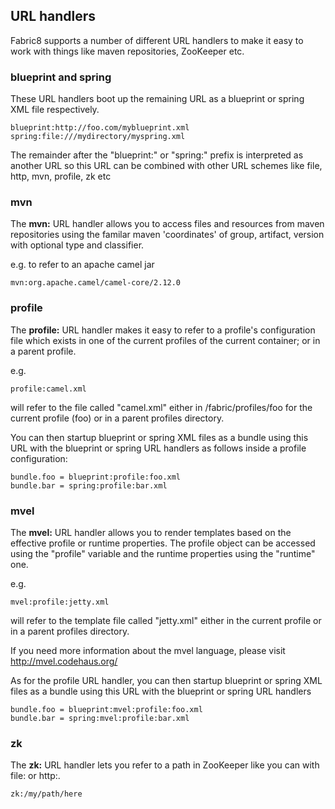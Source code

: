 ## URL handlers

Fabric8 supports a number of different URL handlers to make it easy to work with things like maven repositories, ZooKeeper etc.

### blueprint and spring

These URL handlers boot up the remaining URL as a blueprint or spring XML file respectively. 

```
blueprint:http://foo.com/myblueprint.xml
spring:file:///mydirectory/myspring.xml
```

The remainder after the "blueprint:" or "spring:" prefix is interpreted as another URL so this URL can be combined with other URL schemes like file, http, mvn, profile, zk etc

### mvn

The **mvn:** URL handler allows you to access files and resources from maven repositories using the familar maven 'coordinates' of group, artifact, version with optional type and classifier.

e.g. to refer to an apache camel jar

```
mvn:org.apache.camel/camel-core/2.12.0
```

### profile

The **profile:** URL handler makes it easy to refer to a profile's configuration file which exists in one of the current profiles of the current container; or in a parent profile.

e.g.

```
profile:camel.xml
```
will refer to the file called "camel.xml" either in /fabric/profiles/foo for the current profile (foo) or in a parent profiles directory.

You can then startup blueprint or spring XML files as a bundle using this URL with the blueprint or spring URL handlers as follows inside a profile configuration:

```
bundle.foo = blueprint:profile:foo.xml
bundle.bar = spring:profile:bar.xml
```

### mvel

The **mvel:** URL handler allows you to render templates based on the effective profile or runtime properties. The profile object can be accessed using the "profile" variable
and the runtime properties using the "runtime" one.

e.g.

```
mvel:profile:jetty.xml
```
will refer to the template file called "jetty.xml" either in the current profile or in a parent profiles directory.

If you need more information about the mvel language, please visit http://mvel.codehaus.org/

As for the profile URL handler, you can then startup blueprint or spring XML files as a bundle using this URL with the blueprint or spring URL handlers

```
bundle.foo = blueprint:mvel:profile:foo.xml
bundle.bar = spring:mvel:profile:bar.xml
```

### zk

The **zk:** URL handler lets you refer to a path in ZooKeeper like you can with file: or http:.

```
zk:/my/path/here
```


